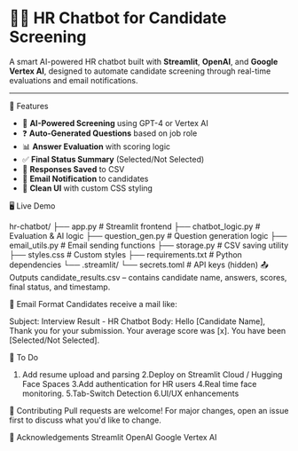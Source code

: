# 🧑‍💼 HR Chatbot for Candidate Screening

A smart AI-powered HR chatbot built with **Streamlit**, **OpenAI**, and **Google Vertex AI**, designed to automate candidate screening through real-time evaluations and email notifications.

---

🚀 Features

- 🧠 **AI-Powered Screening** using GPT-4 or Vertex AI
- ❓ **Auto-Generated Questions** based on job role
- 📊 **Answer Evaluation** with scoring logic
- ✅ **Final Status Summary** (Selected/Not Selected)
- 📁 **Responses Saved** to CSV
- 📧 **Email Notification** to candidates
- 🎨 **Clean UI** with custom CSS styling

 🖥️ Live Demo

hr-chatbot/
├── app.py                     # Streamlit frontend
├── chatbot_logic.py           # Evaluation & AI logic
├── question_gen.py            # Question generation logic
├── email_utils.py             # Email sending functions
├── storage.py                 # CSV saving utility
├── styles.css                 # Custom styles
├── requirements.txt           # Python dependencies
└── .streamlit/
    └── secrets.toml           # API keys (hidden)
📤 Outputs
candidate_results.csv – contains candidate name, answers, scores, final status, and timestamp.

📧 Email Format
Candidates receive a mail like:

Subject: Interview Result - HR Chatbot
Body: Hello [Candidate Name], Thank you for your submission. Your average score was [x]. You have been [Selected/Not Selected].

📌 To Do
1. Add resume upload and parsing
2.Deploy on Streamlit Cloud / Hugging Face Spaces
3.Add authentication for HR users
4.Real time face monitoring.
5.Tab-Switch Detection
6.UI/UX enhancements

🤝 Contributing
Pull requests are welcome! For major changes, open an issue first to discuss what you'd like to change.

🙌 Acknowledgements
Streamlit
OpenAI
Google Vertex AI
